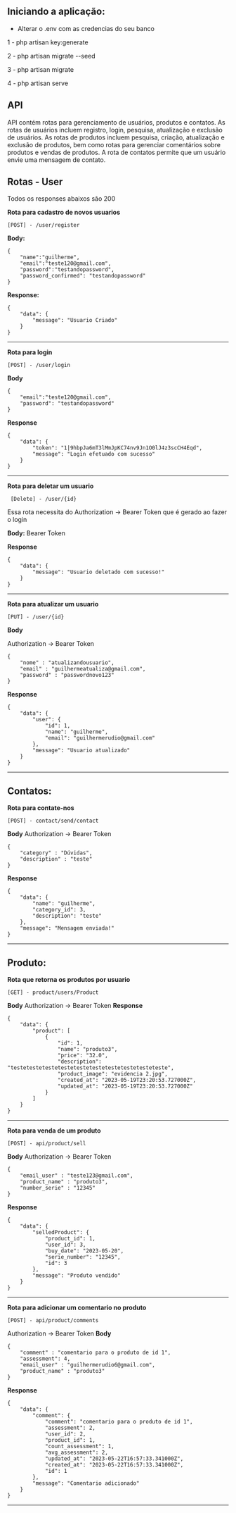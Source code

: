 ## Iniciando a aplicação:
- Alterar o .env com as credencias do seu banco

1 - php artisan key:generate

2 - php artisan migrate --seed

3 - php artisan migrate

4 - php artisan serve

## API
API contém rotas para gerenciamento de usuários, produtos e contatos. As rotas de usuários incluem registro, login, pesquisa, atualização e exclusão de usuários. As rotas de produtos incluem pesquisa, criação, atualização e exclusão de produtos, bem como rotas para gerenciar comentários sobre produtos e vendas de produtos. A rota de contatos permite que um usuário envie uma mensagem de contato.

## Rotas - User 
Todos os responses abaixos são 200

**Rota para cadastro de novos usuarios**
``` 
[POST] - /user/register
```
**Body:**
```
{
    "name":"guilherme",
    "email":"teste120@gmail.com",
    "password":"testandopassword",
    "password_confirmed": "testandopassword"
}
```
**Response:**
```
{
    "data": {
        "message": "Usuario Criado"
    }
}
```
---

**Rota para login**
```
[POST] - /user/login
```
**Body**
```
{
    "email":"teste120@gmail.com",
    "password": "testandopassword"
}
```
**Response**
```
{
    "data": {
        "token": "1|9hbpJa6mT3lMmJpKC74nv9Jn1O0lJ4z3scCH4Eqd",
        "message": "Login efetuado com sucesso"
    }
}
```
---

**Rota para deletar um usuario**
```
 [Delete] - /user/{id}
```

Essa rota necessita do Authorization -> Bearer Token que é gerado ao fazer o login

**Body:** Bearer Token

**Response**
```
{
    "data": {
        "message": "Usuario deletado com sucesso!"
    }
}
```
--- 

**Rota para atualizar um usuario**
```
[PUT] - /user/{id}
```
**Body** 

Authorization -> Bearer Token 
```
{
    "nome" : "atualizandousuario",
    "email" : "guilhermeatualiza@gmail.com",
    "password" : "passwordnovo123"
}
```
**Response**
```
{
    "data": {
        "user": {
            "id": 1,
            "name": "guilherme",
            "email": "guilhermerudio@gmail.com"
        },
        "message": "Usuario atualizado"
    }
}
```
---

## Contatos:
**Rota para contate-nos**
```
[POST] - contact/send/contact
```
**Body**
Authorization -> Bearer Token
```
{
    "category" : "Dúvidas",
    "description" : "teste"
}
```

**Response**
```
{
    "data": {
        "name": "guilherme",
        "category_id": 3,
        "description": "teste"
    },
    "message": "Mensagem enviada!"
}
```
---
## Produto:
**Rota que retorna os produtos por usuario**
```
[GET] - product/users/Product
```
**Body**
Authorization -> Bearer Token
**Response**
```
{
    "data": {
        "product": [
            {
                "id": 1,
                "name": "produto3",
                "price": "32.0",
                "description": "testetestetestetestetestetestetestetestetesteteste",
                "product_image": "evidencia 2.jpg",
                "created_at": "2023-05-19T23:20:53.727000Z",
                "updated_at": "2023-05-19T23:20:53.727000Z"
            }
        ]
    }
}
```
---
**Rota para venda de um produto**
```
[POST] - api/product/sell
```
**Body**
Authorization -> Bearer Token
```
{
    "email_user" : "teste123@gmail.com", 
    "product_name" : "produto3",
    "number_serie" : "12345"
}
```
**Response**
```
{
    "data": {
        "selledProduct": {
            "product_id": 1,
            "user_id": 3,
            "buy_date": "2023-05-20",
            "serie_number": "12345",
            "id": 3
        },
        "message": "Produto vendido"
    }
}
```
---
**Rota para adicionar um comentario no produto**
```
[POST] - api/product/comments
```
Authorization -> Bearer Token
**Body**
```
{
    "comment" : "comentario para o produto de id 1",
    "assessment": 4,    
    "email_user" : "guilhermerudio6@gmail.com",
    "product_name" : "produto3"
}
```
**Response**
```
{
    "data": {
        "comment": {
            "comment": "comentario para o produto de id 1",
            "assessment": 2,
            "user_id": 2,
            "product_id": 1,
            "count_assessment": 1,
            "avg_assessment": 2,
            "updated_at": "2023-05-22T16:57:33.341000Z",
            "created_at": "2023-05-22T16:57:33.341000Z",
            "id": 1
        },
        "message": "Comentario adicionado"
    }
}
``` 
---


